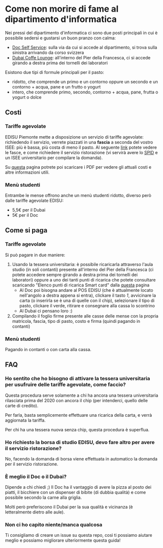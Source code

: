 # Come non morire di fame al dipartimento d'informatica
Nei pressi del dipartimento d'informatica ci sono due posti principali in cui è possibile sedersi e gustarsi un buon pranzo con calma:
- [Doc Self Service](https://www.facebook.com/selfservicedoctorino): sulla via da cui si accede al dipartimento, si trova sulla sinistra arrivando da corso svizzera
- [Dubai Coffe Lounge](https://www.facebook.com/Dubaicoffeelounge/): all'interno del Pier della Francesca, ci si accede girando a destra prima dei tornelli dei laboratori

Esistono due tipi di formule principali per il pasto:
- ridotto, che comprende un primo e un contorno oppure un secondo e un contorno + acqua, pane e un frutto o yogurt
- intero, che comprende primo, secondo, contorno + acqua, pane, frutta o yogurt o dolce

## Costi
### Tariffe agevolate
EDISU Piemonte mette a disposizione un servizio di tariffe agevolate: richiedendo il servizio, verrete piazzati in una **fascia** a seconda del vostro ISEE: più è bassa, più costa di meno il pasto. 
Al seguente [link](https://www.edisu.piemonte.it/it/servizi/ristorazione/formule-e-tariffe-di-pasto/richiedere-il-servizio) potete vedere le fasce, e come richiedere il servizio ristorazione (vi servirà avere lo [SPID](https://www.spid.gov.it/) e un ISEE universitario per compilare la domanda).

Su [questa](https://www.edisu.piemonte.it/it/servizi/ristorazione/scarica-i-materiali-che-ti-servono) pagina potrete poi scaricare i PDF per vedere gli attuali costi e altre informazioni utili.

### Menù studenti
Entrambe le mense offrono anche un menù studenti ridotto, diverso però dalle tariffe agevolate EDISU:
- 5,5€ per il Dubai
- 5€ per il Doc

## Come si paga
### Tariffe agevolate
Si può pagare in due maniere:
1) Usando la tessera universitaria: è possibile ricaricarla attraverso l'aula studio (in soli contanti) presente all'interno del Pier della Francesca (ci potete accedere sempre girando a destra prima dei tornelli dei laboratori) oppure a uno dei tanti punti di ricarica che potete consultare scaricando "Elenco punti di ricarica Smart card" dalla [questa](https://www.edisu.piemonte.it/it/servizi/ristorazione/scarica-i-materiali-che-ti-servono) pagina 
	- Al Doc poi bisogna andare al POS EDISU (che è attualmente locato nell'angolo a destra appena si entra), clickare il tasto *1*, avvicinare la carta (o inserirla se è una di quelle con il chip), selezionare il tipo di pasto, clickare il verde, ritirare e consegnare alla cassa lo scontrino
	- Al Dubai ci pensano loro :)
2) Compilando il foglio firme presente alle casse delle mense con la propria matricola, fascia, tipo di pasto, costo e firma (quindi pagando in contanti)

### Menù studenti
Pagando in contanti o con carta alla cassa.

## FAQ
### Ho sentito che ho bisogno di attivare la tessera universitaria per usufruire delle tariffe agevolate, come faccio?
Questa procedura serve solamente a chi ha ancora una tessera universitaria rilasciata prima del 2020 con ancora il chip (per intenderci, quello delle carte di credito).

Per farla, basta semplicemente effettuare una ricarica della carta, e verrà aggiornata la tariffa.

Per chi ha una tessera nuova senza chip, questa procedura è superflua.

### Ho richiesto la borsa di studio EDISU, devo fare altro per avere il servizio ristorazione?
No, facendo la domanda di borsa viene effettuata in automatico la domanda per il servizio ristorazione.

### È meglio il Doc o il Dubai?
Dipende a chi chiedi ;)
Il Doc ha il vantaggio di avere la pizza al posto dei piatti, il bicchiere con un dispenser di bibite (di dubbia qualità) e come possibile secondo la carne alla griglia.

Molti però preferiscono il Dubai per la sua qualità e vicinanza (è letteralmente dietro alle aule).

### Non ci ho capito niente/manca qualcosa
Ti consigliamo di creare un issue su questa repo, così ti possiamo aiutare meglio e possiamo migliorare ulteriormente questa guida!